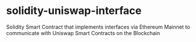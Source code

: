# solidity-uniswap-interface
Solidity Smart Contract that implements interfaces via Ethereum Mainnet to communicate with Uniswap Smart Contracts on the Blockchain
